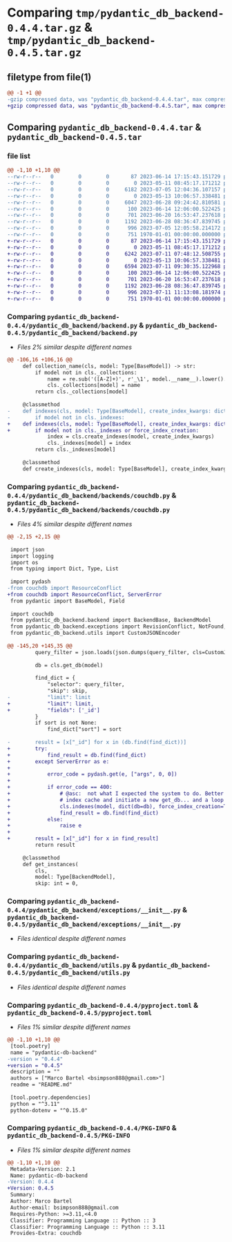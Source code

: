 # Comparing `tmp/pydantic_db_backend-0.4.4.tar.gz` & `tmp/pydantic_db_backend-0.4.5.tar.gz`

## filetype from file(1)

```diff
@@ -1 +1 @@
-gzip compressed data, was "pydantic_db_backend-0.4.4.tar", max compression
+gzip compressed data, was "pydantic_db_backend-0.4.5.tar", max compression
```

## Comparing `pydantic_db_backend-0.4.4.tar` & `pydantic_db_backend-0.4.5.tar`

### file list

```diff
@@ -1,10 +1,10 @@
--rw-r--r--   0        0        0       87 2023-06-14 17:15:43.151729 pydantic_db_backend-0.4.4/README.md
--rw-r--r--   0        0        0        0 2023-05-11 08:45:17.171212 pydantic_db_backend-0.4.4/pydantic_db_backend/__init__.py
--rw-r--r--   0        0        0     6182 2023-07-05 12:04:36.107157 pydantic_db_backend-0.4.4/pydantic_db_backend/backend.py
--rw-r--r--   0        0        0        0 2023-05-13 10:06:57.338481 pydantic_db_backend-0.4.4/pydantic_db_backend/backends/__init__.py
--rw-r--r--   0        0        0     6047 2023-06-28 09:24:42.810581 pydantic_db_backend-0.4.4/pydantic_db_backend/backends/couchdb.py
--rw-r--r--   0        0        0      100 2023-06-14 12:06:00.522425 pydantic_db_backend-0.4.4/pydantic_db_backend/backends/json_files.py
--rw-r--r--   0        0        0      701 2023-06-20 16:53:47.237618 pydantic_db_backend-0.4.4/pydantic_db_backend/exceptions/__init__.py
--rw-r--r--   0        0        0     1192 2023-06-28 08:36:47.839745 pydantic_db_backend-0.4.4/pydantic_db_backend/utils.py
--rw-r--r--   0        0        0      996 2023-07-05 12:05:58.214172 pydantic_db_backend-0.4.4/pyproject.toml
--rw-r--r--   0        0        0      751 1970-01-01 00:00:00.000000 pydantic_db_backend-0.4.4/PKG-INFO
+-rw-r--r--   0        0        0       87 2023-06-14 17:15:43.151729 pydantic_db_backend-0.4.5/README.md
+-rw-r--r--   0        0        0        0 2023-05-11 08:45:17.171212 pydantic_db_backend-0.4.5/pydantic_db_backend/__init__.py
+-rw-r--r--   0        0        0     6242 2023-07-11 07:48:12.508755 pydantic_db_backend-0.4.5/pydantic_db_backend/backend.py
+-rw-r--r--   0        0        0        0 2023-05-13 10:06:57.338481 pydantic_db_backend-0.4.5/pydantic_db_backend/backends/__init__.py
+-rw-r--r--   0        0        0     6594 2023-07-11 09:30:35.122968 pydantic_db_backend-0.4.5/pydantic_db_backend/backends/couchdb.py
+-rw-r--r--   0        0        0      100 2023-06-14 12:06:00.522425 pydantic_db_backend-0.4.5/pydantic_db_backend/backends/json_files.py
+-rw-r--r--   0        0        0      701 2023-06-20 16:53:47.237618 pydantic_db_backend-0.4.5/pydantic_db_backend/exceptions/__init__.py
+-rw-r--r--   0        0        0     1192 2023-06-28 08:36:47.839745 pydantic_db_backend-0.4.5/pydantic_db_backend/utils.py
+-rw-r--r--   0        0        0      996 2023-07-11 11:13:08.181974 pydantic_db_backend-0.4.5/pyproject.toml
+-rw-r--r--   0        0        0      751 1970-01-01 00:00:00.000000 pydantic_db_backend-0.4.5/PKG-INFO
```

### Comparing `pydantic_db_backend-0.4.4/pydantic_db_backend/backend.py` & `pydantic_db_backend-0.4.5/pydantic_db_backend/backend.py`

 * *Files 2% similar despite different names*

```diff
@@ -106,16 +106,16 @@
     def collection_name(cls, model: Type[BaseModel]) -> str:
         if model not in cls._collections:
             name = re.sub('([A-Z]+)', r'_\1', model.__name__).lower().removeprefix("_").removesuffix("_model")
             cls._collections[model] = name
         return cls._collections[model]
 
     @classmethod
-    def indexes(cls, model: Type[BaseModel], create_index_kwargs: dict | None) -> str:
-        if model not in cls._indexes:
+    def indexes(cls, model: Type[BaseModel], create_index_kwargs: dict | None, force_index_creation: bool = False) -> str:
+        if model not in cls._indexes or force_index_creation:
             index = cls.create_indexes(model, create_index_kwargs)
             cls._indexes[model] = index
         return cls._indexes[model]
 
     @classmethod
     def create_indexes(cls, model: Type[BaseModel], create_index_kwargs: dict | None):
```

### Comparing `pydantic_db_backend-0.4.4/pydantic_db_backend/backends/couchdb.py` & `pydantic_db_backend-0.4.5/pydantic_db_backend/backends/couchdb.py`

 * *Files 4% similar despite different names*

```diff
@@ -2,15 +2,15 @@
 
 import json
 import logging
 import os
 from typing import Dict, Type, List
 
 import pydash
-from couchdb import ResourceConflict
+from couchdb import ResourceConflict, ServerError
 from pydantic import BaseModel, Field
 
 import couchdb
 from pydantic_db_backend.backend import BackendBase, BackendModel
 from pydantic_db_backend.exceptions import RevisionConflict, NotFound, AlreadyExists
 from pydantic_db_backend.utils import CustomJSONEncoder
 
@@ -145,20 +145,35 @@
         query_filter = json.loads(json.dumps(query_filter, cls=CustomJSONEncoder))
 
         db = cls.get_db(model)
 
         find_dict = {
             "selector": query_filter,
             "skip": skip,
-            "limit": limit
+            "limit": limit,
+            "fields": ['_id']
         }
         if sort is not None:
             find_dict["sort"] = sort
 
-        result = [x["_id"] for x in (db.find(find_dict))]
+        try:
+            find_result = db.find(find_dict)
+        except ServerError as e:
+
+            error_code = pydash.get(e, ["args", 0, 0])
+
+            if error_code == 400:
+                # @asc:  not what I expected the system to do. Better would be to modify the
+                # index cache and initiate a new get_db... and a loop
+                cls.indexes(model, dict(db=db), force_index_creation=True)
+                find_result = db.find(find_dict)
+            else:
+                raise e
+
+        result = [x["_id"] for x in find_result]
         return result
 
     @classmethod
     def get_instances(
         cls,
         model: Type[BackendModel],
         skip: int = 0,
```

### Comparing `pydantic_db_backend-0.4.4/pydantic_db_backend/exceptions/__init__.py` & `pydantic_db_backend-0.4.5/pydantic_db_backend/exceptions/__init__.py`

 * *Files identical despite different names*

### Comparing `pydantic_db_backend-0.4.4/pydantic_db_backend/utils.py` & `pydantic_db_backend-0.4.5/pydantic_db_backend/utils.py`

 * *Files identical despite different names*

### Comparing `pydantic_db_backend-0.4.4/pyproject.toml` & `pydantic_db_backend-0.4.5/pyproject.toml`

 * *Files 1% similar despite different names*

```diff
@@ -1,10 +1,10 @@
 [tool.poetry]
 name = "pydantic-db-backend"
-version = "0.4.4"
+version = "0.4.5"
 description = ""
 authors = ["Marco Bartel <bsimpson888@gmail.com>"]
 readme = "README.md"
 
 [tool.poetry.dependencies]
 python = "^3.11"
 python-dotenv = "^0.15.0"
```

### Comparing `pydantic_db_backend-0.4.4/PKG-INFO` & `pydantic_db_backend-0.4.5/PKG-INFO`

 * *Files 1% similar despite different names*

```diff
@@ -1,10 +1,10 @@
 Metadata-Version: 2.1
 Name: pydantic-db-backend
-Version: 0.4.4
+Version: 0.4.5
 Summary: 
 Author: Marco Bartel
 Author-email: bsimpson888@gmail.com
 Requires-Python: >=3.11,<4.0
 Classifier: Programming Language :: Python :: 3
 Classifier: Programming Language :: Python :: 3.11
 Provides-Extra: couchdb
```

